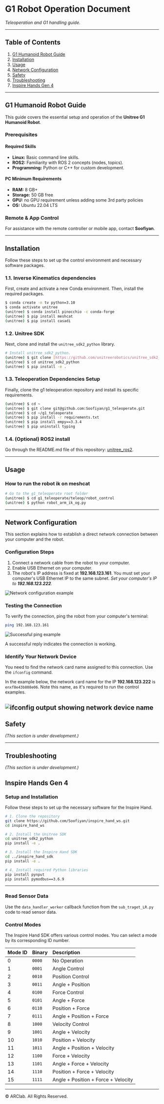 # G1 Robot Operation Document
*Teleoperation and G1 handling guide.*

---

## Table of Contents
1.  [G1 Humanoid Robot Guide](#g1-humanoid-robot-guide)
2.  [Installation](#installation)
3.  [Usage](#usage)
4.  [Network Configuration](#network-configuration)
5.  [Safety](#safety)
6.  [Troubleshooting](#troubleshooting)
7.  [Inspire Hands Gen 4](#Inspire-Hands-Gen-4)

---

## G1 Humanoid Robot Guide

This guide covers the essential setup and operation of the **Unitree G1 Humanoid Robot**.

### Prerequisites

#### Required Skills
-   **Linux:** Basic command line skills.
-   **ROS2:** Familiarity with ROS 2 concepts (nodes, topics).
-   **Programming:** Python or C++ for custom development.

#### PC Minimum Requirements
-   **RAM:** 8 GB+
-   **Storage:** 50 GB free
-   **GPU:** no GPU requirement unless adding some 3rd party policies
-   **OS:** Ubuntu 22.04 LTS

### Remote & App Control
For assistance with the remote controller or mobile app, contact **Soofiyan**.

---

## Installation

Follow these steps to set up the control environment and necessary software packages.

### 1.1. Inverse Kinematics dependencies
First, create and activate a new Conda environment. Then, install the required packages.

```bash
$ conda create -n tv python=3.10
$ conda activate unitree
(unitree) $ conda install pinocchio -c conda-forge
(unitree) $ pip install meshcat
(unitree) $ pip install casadi
````

### 1.2. Unitree SDK

Next, clone and install the `unitree_sdk2_python` library.

```bash
# Install unitree_sdk2_python.
(unitree) $ git clone [https://github.com/unitreerobotics/unitree_sdk2_python.git](https://github.com/unitreerobotics/unitree_sdk2_python.git)
(unitree) $ cd unitree_sdk2_python
(unitree) $ pip install -e .
```

### 1.3. Teleoperation Dependencies Setup

Finally, clone the g1 teleoperation repository and install its specific requirements.

```bash
(unitree) $ cd ~
(unitree) $ git clone git@github.com:Soofiyan/g1_teleoperate.git
(unitree) $ cd ~/g1_teleoperate
(unitree) $ pip install -r requirements.txt
(unitree) $ pip install empy==3.3.4
(unitree) $ pip uninstall typing
```

### 1.4. (Optional) ROS2 install

Go through the README.md file of this repository: [unitree\_ros2](https://github.com/unitreerobotics/unitree_ros2).

-----

## Usage

### How to run the robot ik on meshcat

```bash
# Go to the g1_teleoperate root folder
(unitree) $ cd g1_teleoperate/teleop/robot_control
(unitree) $ python robot_arm_ik_og.py
```

-----

## Network Configuration

This section explains how to establish a direct network connection between your computer and the robot.

### Configuration Steps

1.  Connect a network cable from the robot to your computer.
2.  Enable USB Ethernet on your computer.
3.  The robot's IP address is fixed at **192.168.123.161**. You must set your computer's USB Ethernet IP to the same subnet.
    *Set your computer's IP to **192.168.123.222**.*

![Network configuration example](Images/network_first.jpg)

### Testing the Connection

To verify the connection, ping the robot from your computer's terminal:

```bash
ping 192.168.123.161
```

![Successful ping example](Images/ping.png)

A successful reply indicates the connection is working.

### Identify Your Network Device

You need to find the network card name assigned to this connection. Use the `ifconfig` command.

In the example below, the network card name for the IP **192.168.123.222** is `enxf8e43b808e06`. Note this name, as it's required to run the control examples.

![ifconfig output showing network device name](Images/network_check.png)
-----

## Safety

*(This section is under development.)*

-----

## Troubleshooting

*(This section is under development.)*


## Inspire Hands Gen 4

### Setup and Installation

Follow these steps to set up the necessary software for the Inspire Hand.

```bash
# 1. Clone the repository
git clone https://github.com/Soofiyan/inspire_hand_ws.git
cd inspire_hand_ws

# 2. Install the Unitree SDK
cd unitree_sdk2_python
pip install -e .

# 3. Install the Inspire Hand SDK
cd ../inspire_hand_sdk
pip install -e .

# 4. Install required Python libraries
pip install pynput
pip install pymodbus==3.6.9
```

-----

### Read Sensor Data

Use the `data_handler_worker` callback function from the `sub_traget_LR.py` code to read sensor data.

### Control Modes

The Inspire Hand SDK offers various control modes. You can select a mode by its corresponding ID number.

| Mode ID | Binary | Description |
| :--- | :--- | :--- |
| 0 | `0000` | No Operation |
| 1 | `0001` | Angle Control |
| 2 | `0010` | Position Control |
| 3 | `0011` | Angle + Position |
| 4 | `0100` | Force Control |
| 5 | `0101` | Angle + Force |
| 6 | `0110` | Position + Force |
| 7 | `0111` | Angle + Position + Force |
| 8 | `1000` | Velocity Control |
| 9 | `1001` | Angle + Velocity |
| 10 | `1010` | Position + Velocity |
| 11 | `1011` | Angle + Position + Velocity |
| 12 | `1100` | Force + Velocity |
| 13 | `1101` | Angle + Force + Velocity |
| 14 | `1110` | Position + Force + Velocity |
| 15 | `1111` | Angle + Position + Force + Velocity |

-----

© ARClab. All Rights Reserved.
